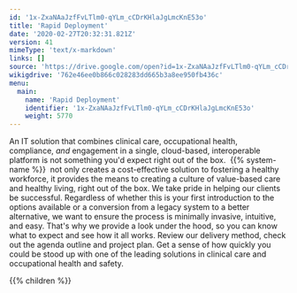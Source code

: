 ```yaml
---
id: '1x-ZxaNAaJzfFvLTlm0-qYLm_cCDrKHlaJgLmcKnE53o'
title: 'Rapid Deployment'
date: '2020-02-27T20:32:31.821Z'
version: 41
mimeType: 'text/x-markdown'
links: []
source: 'https://drive.google.com/open?id=1x-ZxaNAaJzfFvLTlm0-qYLm_cCDrKHlaJgLmcKnE53o'
wikigdrive: '762e46ee0b866c028283dd665b3a8ee950fb436c'
menu:
  main:
    name: 'Rapid Deployment'
    identifier: '1x-ZxaNAaJzfFvLTlm0-qYLm_cCDrKHlaJgLmcKnE53o'
    weight: 5770
---
```





An IT solution that combines clinical care, occupational health, compliance, *and* engagement in a single, cloud-based, interoperable platform is not something you'd expect right out of the box.  {{% system-name %}}  not only creates a cost-effective solution to fostering a healthy workforce, it provides the means to creating a culture of value-based care and healthy living, right out of the box.
We take pride in helping our clients be successful. Regardless of whether this is your first introduction to the options available or a conversion from a legacy system to a better alternative, we want to ensure the process is minimally invasive, intuitive, and easy. That's why we provide a look under the hood, so you can know what to expect and see how it all works. Review our delivery method, check out the agenda outline and project plan. Get a sense of how quickly you could be stood up with one of the leading solutions in clinical care and occupational health and safety.




{{% children %}}



